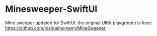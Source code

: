 # Minesweeper-SwiftUI

Mine sweeper updated for SwiftUI.  the original UIKit playgroudn is here: https://github.com/joshuajhomann/MineSweeper
